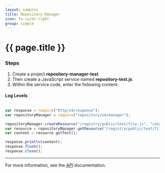 ```yaml
---
layout: samples
title: Repository Manager
icon: fa-caret-right
group: simple
---
```


{{ page.title }}
===

### Steps


1. Create a project **repository-manager-test**.
2. Then create a JavaScript service named **repository-test.js**.
3. Within the service code, enter the following content:

#### Log Levels

```javascript

var response = require("http/v4/response");
var repositoryManager = require("repository/v4/manager");

repositoryManager.createResource("/registry/public/test/file.js", "console.log('Hello World');", "application/json");
var resource = repositoryManager.getResource("/registry/public/test/file.js");
var content = resource.getText();

response.println(content);
response.flush();
response.close();
```

---

For more information, see the *[API](../api/)* documentation.

